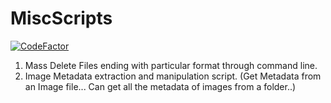 # MiscScripts
[![CodeFactor](https://www.codefactor.io/repository/github/vibhavnirmal/misc-scripts/badge)](https://www.codefactor.io/repository/github/vibhavnirmal/misc-scripts)

1. Mass Delete Files ending with particular format through command line.
2. Image Metadata extraction and manipulation script. (Get Metadata from an Image file... Can get all the metadata of images from a folder..)